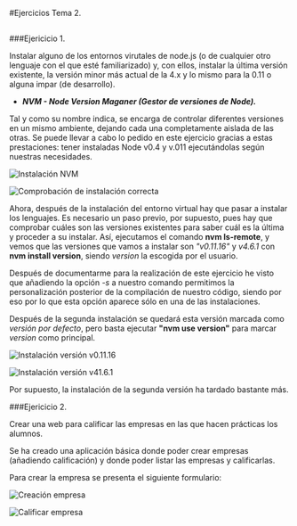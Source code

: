 #Ejercicios Tema 2. 

## 

###Ejericicio 1.

Instalar alguno de los entornos virutales de node.js (o de cualquier otro lenguaje con el que esté familiarizado) y, con ellos, instalar la última versión existente, la versión minor más actual de la 4.x y lo mismo para la 0.11 o alguna impar (de desarrollo).

- ***NVM - Node Version Maganer (Gestor de versiones de Node).***


Tal y como su nombre indica, se encarga de controlar diferentes versiones en un mismo ambiente, dejando cada una completamente aislada de las otras. Se puede llevar a cabo lo pedido en este ejercicio gracias a estas prestaciones: tener instaladas Node v0.4 y v.011 ejecutándolas según nuestras necesidades.


![Instalación NVM]([IMG]http://i345.photobucket.com/albums/p391/maribhez/instalacionNMV_zps5syy2rus.png[/IMG] "Instalación NVM.")

![Comprobación de instalación correcta]([IMG]http://i345.photobucket.com/albums/p391/maribhez/comprobacionInstalacionCorrecta_zpsdh2jeky5.png[/IMG] "Comprobación de instalación correcta.")

Ahora, después de la instalación del entorno virtual hay que pasar a instalar los lenguajes. Es necesario un paso previo, por supuesto, pues hay que comprobar cuáles son las versiones existentes para saber cuál es la última y proceder a su instalar. Así, ejecutamos el comando **nvm ls-remote**, y vemos que las versiones que vamos a instalar son *"v0.11.16"* y *v4.6.1* con **nvm install version**, siendo *version* la escogida por el usuario.

Después de documentarme para la realización de este ejercicio he visto que añadiendo la opción *-s* a nuestro comando permitimos la personalización posterior de la compilación de nuestro código, siendo por eso por lo que esta opción aparece sólo en una de las instalaciones.

Después de la segunda instalación se quedará esta versión marcada como *versión por defecto*, pero basta ejecutar **"nvm use version"** para marcar *version* como principal.



![Instalación versión v0.11.16]([IMG]http://i345.photobucket.com/albums/p391/maribhez/instalacion_version0_zpsubmjtrul.png[/IMG] "Instalación versión v0.11.6.")


![Instalación versión v41.6.1]([IMG]http://i345.photobucket.com/albums/p391/maribhez/instalacionVersion4_zps4lzfdd5m.png[/IMG] "Instalación versión v41.6.1.")


Por supuesto, la instalación de la segunda versión ha tardado bastante más.

###Ejericicio 2.

Crear una web para calificar las empresas en las que hacen prácticas los alumnos.

Se ha creado una aplicación básica donde poder crear empresas (añadiendo calificación) y donde poder listar las empresas y calificarlas.



Para crear la empresa se presenta el siguiente formulario:

![Creación empresa]([IMG]http://i345.photobucket.com/albums/p391/maribhez/creadaEmpresaConCalificacion_zps0kabayhb.png[/IMG] "Creación empresa con respectiva calificación. " )

![Calificar empresa]([IMG]http://i345.photobucket.com/albums/p391/maribhez/anadeCalificacion_zpsirdqewlr.png[/IMG] "Calificar empresa.")




